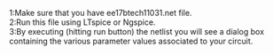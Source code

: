 1:Make sure that you have ee17btech11031.net file.\
2:Run this file using LTspice or Ngspice.\
3:By executing (hitting run button) the netlist you will see a dialog box containing the various parameter values associated to your circuit.
